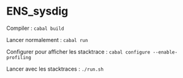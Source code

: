 # ENS_sysdig

Compiler : `cabal build`

Lancer normalement : `cabal run`

Configurer pour afficher les stacktrace : `cabal configure --enable-profiling`

Lancer avec les stacktraces : `./run.sh`

